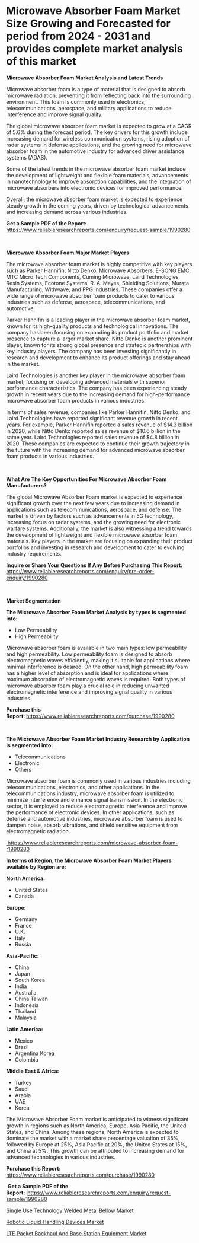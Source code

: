 <p><h1>Microwave Absorber Foam Market Size Growing and Forecasted for period from 2024 - 2031 and provides complete market analysis of this market</h1></p><p><strong>Microwave Absorber Foam Market Analysis and Latest Trends</strong></p>
<p><p>Microwave absorber foam is a type of material that is designed to absorb microwave radiation, preventing it from reflecting back into the surrounding environment. This foam is commonly used in electronics, telecommunications, aerospace, and military applications to reduce interference and improve signal quality.</p><p>The global microwave absorber foam market is expected to grow at a CAGR of 5.6% during the forecast period. The key drivers for this growth include increasing demand for wireless communication systems, rising adoption of radar systems in defense applications, and the growing need for microwave absorber foam in the automotive industry for advanced driver assistance systems (ADAS).</p><p>Some of the latest trends in the microwave absorber foam market include the development of lightweight and flexible foam materials, advancements in nanotechnology to improve absorption capabilities, and the integration of microwave absorbers into electronic devices for improved performance.</p><p>Overall, the microwave absorber foam market is expected to experience steady growth in the coming years, driven by technological advancements and increasing demand across various industries.</p></p>
<p><strong>Get a Sample PDF of the Report:&nbsp;</strong> <a href="https://www.reliableresearchreports.com/enquiry/request-sample/1990280">https://www.reliableresearchreports.com/enquiry/request-sample/1990280</a></p>
<p>&nbsp;</p>
<p><strong>Microwave Absorber Foam Major Market Players</strong></p>
<p><p>The microwave absorber foam market is highly competitive with key players such as Parker Hannifin, Nitto Denko, Microwave Absorbers, E-SONG EMC, MTC Micro Tech Components, Cuming Microwave, Laird Technologies, Resin Systems, Ecotone Systems, R. A. Mayes, Shielding Solutions, Murata Manufacturing, Withwave, and PPG Industries. These companies offer a wide range of microwave absorber foam products to cater to various industries such as defense, aerospace, telecommunications, and automotive.</p><p>Parker Hannifin is a leading player in the microwave absorber foam market, known for its high-quality products and technological innovations. The company has been focusing on expanding its product portfolio and market presence to capture a larger market share. Nitto Denko is another prominent player, known for its strong global presence and strategic partnerships with key industry players. The company has been investing significantly in research and development to enhance its product offerings and stay ahead in the market.</p><p>Laird Technologies is another key player in the microwave absorber foam market, focusing on developing advanced materials with superior performance characteristics. The company has been experiencing steady growth in recent years due to the increasing demand for high-performance microwave absorber foam products in various industries.</p><p>In terms of sales revenue, companies like Parker Hannifin, Nitto Denko, and Laird Technologies have reported significant revenue growth in recent years. For example, Parker Hannifin reported a sales revenue of $14.3 billion in 2020, while Nitto Denko reported sales revenue of $10.6 billion in the same year. Laird Technologies reported sales revenue of $4.8 billion in 2020. These companies are expected to continue their growth trajectory in the future with the increasing demand for advanced microwave absorber foam products in various industries.</p></p>
<p>&nbsp;</p>
<p><strong>What Are The Key Opportunities For Microwave Absorber Foam Manufacturers?</strong></p>
<p><p>The global Microwave Absorber Foam market is expected to experience significant growth over the next few years due to increasing demand in applications such as telecommunications, aerospace, and defense. The market is driven by factors such as advancements in 5G technology, increasing focus on radar systems, and the growing need for electronic warfare systems. Additionally, the market is also witnessing a trend towards the development of lightweight and flexible microwave absorber foam materials. Key players in the market are focusing on expanding their product portfolios and investing in research and development to cater to evolving industry requirements.</p></p>
<p><strong>Inquire or Share Your Questions If Any Before Purchasing This Report:</strong> <a href="https://www.reliableresearchreports.com/enquiry/pre-order-enquiry/1990280">https://www.reliableresearchreports.com/enquiry/pre-order-enquiry/1990280</a></p>
<p>&nbsp;</p>
<p><strong>Market Segmentation</strong></p>
<p><strong>The Microwave Absorber Foam Market Analysis by types is segmented into:</strong></p>
<p><ul><li>Low Permeability</li><li>High Permeability</li></ul></p>
<p><p>Microwave absorber foam is available in two main types: low permeability and high permeability. Low permeability foam is designed to absorb electromagnetic waves efficiently, making it suitable for applications where minimal interference is desired. On the other hand, high permeability foam has a higher level of absorption and is ideal for applications where maximum absorption of electromagnetic waves is required. Both types of microwave absorber foam play a crucial role in reducing unwanted electromagnetic interference and improving signal quality in various industries.</p></p>
<p><strong>Purchase this Report:&nbsp;</strong><a href="https://www.reliableresearchreports.com/purchase/1990280">https://www.reliableresearchreports.com/purchase/1990280</a></p>
<p>&nbsp;</p>
<p><strong>The Microwave Absorber Foam Market Industry Research by Application is segmented into:</strong></p>
<p><ul><li>Telecommunications</li><li>Electronic</li><li>Others</li></ul></p>
<p><p>Microwave absorber foam is commonly used in various industries including telecommunications, electronics, and other applications. In the telecommunications industry, microwave absorber foam is utilized to minimize interference and enhance signal transmission. In the electronic sector, it is employed to reduce electromagnetic interference and improve the performance of electronic devices. In other applications, such as defense and automotive industries, microwave absorber foam is used to dampen noise, absorb vibrations, and shield sensitive equipment from electromagnetic radiation.</p></p>
<p><a href="https://www.reliableresearchreports.com/microwave-absorber-foam-r1990280">&nbsp;https://www.reliableresearchreports.com/microwave-absorber-foam-r1990280</a></p>
<p><strong>In terms of Region, the Microwave Absorber Foam Market Players available by Region are:</strong></p>
<p>
    <p> <strong> North America: </strong>
        <ul>
            <li>United States</li>
            <li>Canada</li>
        </ul>
        </p> 
    <p> <strong> Europe: </strong>
        <ul>
            <li>Germany</li>
            <li>France</li>
            <li>U.K.</li>
            <li>Italy</li>
            <li>Russia</li>
        </ul>
        </p> 
    <p> <strong> Asia-Pacific: </strong>
        <ul>
            <li>China</li>
            <li>Japan</li>
            <li>South Korea</li>
            <li>India</li>
            <li>Australia</li>
            <li>China Taiwan</li>
            <li>Indonesia</li>
            <li>Thailand</li>
            <li>Malaysia</li>
        </ul>
        </p> 
    <p> <strong> Latin America: </strong>
        <ul>
            <li>Mexico</li>
            <li>Brazil</li>
            <li>Argentina Korea</li>
            <li>Colombia</li>
        </ul>
        </p> 
    <p> <strong> Middle East & Africa: </strong>
        <ul>
            <li>Turkey</li>
            <li>Saudi</li>
            <li>Arabia</li>
            <li>UAE</li>
            <li>Korea</li>
        </ul>
    </p>
    </p>
<p><p>The Microwave Absorber Foam market is anticipated to witness significant growth in regions such as North America, Europe, Asia Pacific, the United States, and China. Among these regions, North America is expected to dominate the market with a market share percentage valuation of 35%, followed by Europe at 25%, Asia Pacific at 20%, the United States at 15%, and China at 5%. This growth can be attributed to increasing demand for advanced technologies in various industries.</p></p>
<p><strong>Purchase this Report: </strong><a href="https://www.reliableresearchreports.com/purchase/1990280">https://www.reliableresearchreports.com/purchase/1990280</a></p>
<p>&nbsp;<strong>Get a Sample PDF of the Report:&nbsp;&nbsp;</strong><a href="https://www.reliableresearchreports.com/enquiry/request-sample/1990280">https://www.reliableresearchreports.com/enquiry/request-sample/1990280</a></p>
<p><strong></strong></p>
<p><p><a href="https://github.com/Alonsoolds3wq1d81czn8rbol/Market-Research-Report-List-3/blob/main/single-use-technology-welded-metal-bellow-market.md">Single Use Technology Welded Metal Bellow Market</a></p><p><a href="https://github.com/KeeganBarrows2023/Market-Research-Report-List-2/blob/main/robotic-liquid-handling-devices-market.md">Robotic Liquid Handling Devices Market</a></p><p><a href="https://github.com/yemakinde/Market-Research-Report-List-3/blob/main/lte-packet-backhaul-and-base-station-equipment-market.md">LTE Packet Backhaul And Base Station Equipment Market</a></p></p>